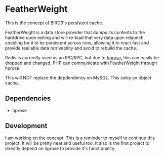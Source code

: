 # FeatherWeight

This is the concept of BIRD3's persistent cache.

FeatherWeight is a data store provider that dumps its contents to the harddrive upon exiting and will re-load that very data upon relaunch, enabling for it to be persistent across runs, allowing it to react fast and provide realiable data retrivability and avoid to rebuild the cache.

Redis is currently used as an IPC/RPC, but due to [hprose](https://github.com/hprose), this can easily be dropped and changed. PHP can communicate with FeatherWeight through hprose.

This will NOT replace the depdendency on MySQL. This soley an object cache.

## Dependencies
- hprose

## Development
I am working on the concept. This is a reminder to myself to continue this project. It will be pretty neat and useful too. It also is the first project to directly depend on hprose to provide it's functionality.
